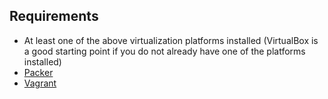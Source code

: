 ## Requirements

* At least one of the above virtualization platforms installed (VirtualBox is a good starting point if you do not already have one of the platforms installed)
* [Packer](https://learn.hashicorp.com/tutorials/packer/getting-started-install)
* [Vagrant](https://www.vagrantup.com/docs/installation)
